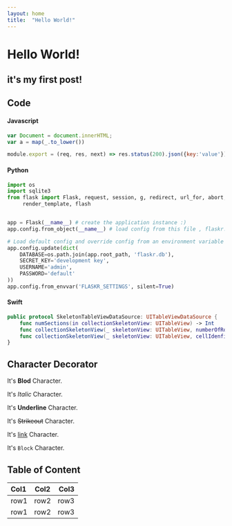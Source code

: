 ```yaml
---
layout: home
title:  "Hello World!"
---
```

# Hello World!
## it's my first post!

## Code

#### Javascript
```javascript
var Document = document.innerHTML;
var a = map(_.to_lower())

module.export = (req, res, next) => res.status(200).json({key:'value'})
```

#### Python
```python
import os
import sqlite3
from flask import Flask, request, session, g, redirect, url_for, abort, \
     render_template, flash


app = Flask(__name__) # create the application instance :)
app.config.from_object(__name__) # load config from this file , flaskr.py

# Load default config and override config from an environment variable
app.config.update(dict(
    DATABASE=os.path.join(app.root_path, 'flaskr.db'),
    SECRET_KEY='development key',
    USERNAME='admin',
    PASSWORD='default'
))
app.config.from_envvar('FLASKR_SETTINGS', silent=True)
```

#### Swift
```swift
public protocol SkeletonTableViewDataSource: UITableViewDataSource {
    func numSections(in collectionSkeletonView: UITableView) -> Int
    func collectionSkeletonView(_ skeletonView: UITableView, numberOfRowsInSection section: Int) -> Int
    func collectionSkeletonView(_ skeletonView: UITableView, cellIdenfierForRowAt indexPath: IndexPath) -> ReusableCellIdentifier
}
```

## Character Decorator
It's **Blod** Character.

It's *Italic* Character.

It's __Underline__ Character.

It's ~~Strikeout~~ Character.

It's [link](#) Character.

It's `Block` Character.

## Table of Content

|Col1|Col2|Col3|
|:---|:--:|---:|
|row1|row2|row3|
|row1|row2|row3|